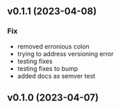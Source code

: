 ## v0.1.1 (2023-04-08)

### Fix

- removed erronious colon
- trying to address versioning error
- testing fixes
- testing fixes to bump
- added docs as semver test

## v0.1.0 (2023-04-07)
